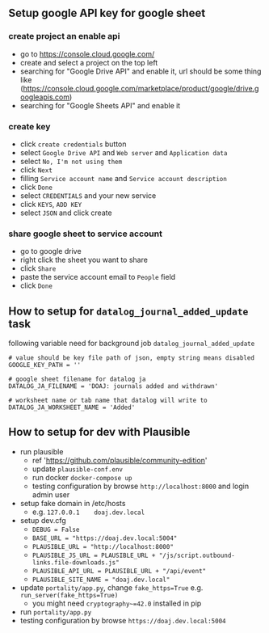 Setup google API key for google sheet
------------------------------------------

### create project an enable api

* go to https://console.cloud.google.com/
* create and select a project on the top left
* searching for "Google Drive API" and enable it, url should be some thing
  like (https://console.cloud.google.com/marketplace/product/google/drive.googleapis.com)
* searching for "Google Sheets API" and enable it

### create key

* click `create credentials` button
* select `Google Drive API` and `Web server` and `Application data`
* select `No, I'm not using them`
* click `Next`
* filling `Service account name` and `Service account description`
* click `Done`
* select `CREDENTIALS` and your new service
* click `KEYS`, `ADD KEY`
* select `JSON` and click create

### share google sheet to service account

* go to google drive
* right click the sheet you want to share
* click `Share`
* paste the service account email to `People` field
* click `Done`

How to setup for `datalog_journal_added_update` task
--------------------------------------------------
following variable need for background job `datalog_journal_added_update`

```
# value should be key file path of json, empty string means disabled
GOOGLE_KEY_PATH = ''

# google sheet filename for datalog ja
DATALOG_JA_FILENAME = 'DOAJ: journals added and withdrawn'

# worksheet name or tab name that datalog will write to
DATALOG_JA_WORKSHEET_NAME = 'Added'
```

How to setup for dev with Plausible
-----------------------------------

* run plausible
    * ref 'https://github.com/plausible/community-edition'
    * update `plausible-conf.env`
    * run docker `docker-compose up`
    * testing configuration by browse `http://localhost:8000` and login admin user
* setup fake domain in /etc/hosts
    * e.g. `127.0.0.1    doaj.dev.local`
* setup dev.cfg
    * `DEBUG = False`
    * `BASE_URL = "https://doaj.dev.local:5004"`
    * `PLAUSIBLE_URL = "http://localhost:8000"`
    * `PLAUSIBLE_JS_URL = PLAUSIBLE_URL + "/js/script.outbound-links.file-downloads.js"`
    * `PLAUSIBLE_API_URL = PLAUSIBLE_URL + "/api/event"`
    * `PLAUSIBLE_SITE_NAME = "doaj.dev.local"`
* update `portality/app.py`, change `fake_https=True` e.g. `run_server(fake_https=True)`
    * you might need `cryptography~=42.0` installed in pip
* run `portality/app.py`
* testing configuration by browse `https://doaj.dev.local:5004`




